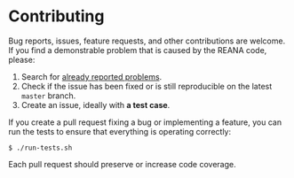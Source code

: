 # Contributing

Bug reports, issues, feature requests, and other contributions are welcome. If
you find a demonstrable problem that is caused by the REANA code, please:

1. Search for
   [already reported problems](https://github.com/reanahub/reana-workflow-engine-snakemake/issues).
2. Check if the issue has been fixed or is still reproducible on the latest
   `master` branch.
3. Create an issue, ideally with **a test case**.

If you create a pull request fixing a bug or implementing a feature, you can run
the tests to ensure that everything is operating correctly:

```console
$ ./run-tests.sh
```

Each pull request should preserve or increase code coverage.
